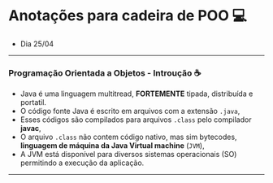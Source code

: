 # Anotações para cadeira de POO 💻
* Dia 25/04 
---
### Programação Orientada a Objetos - Introução ☕
- Java é uma linguagem multitread, **FORTEMENTE** tipada, distribuída e portatil.
- O código fonte Java é escrito em arquivos com a extensão `.java`,
- Esses códigos são compilados para arquivos `.class` pelo compilador **javac**,
- O arquivo `.class` não contem código nativo, mas sim bytecodes, **linguagem de máquina da Java Virtual machine** (`JVM`),
- A JVM está disponível para diversos sistemas operacionais (SO) permitindo a execução da aplicação.
---
